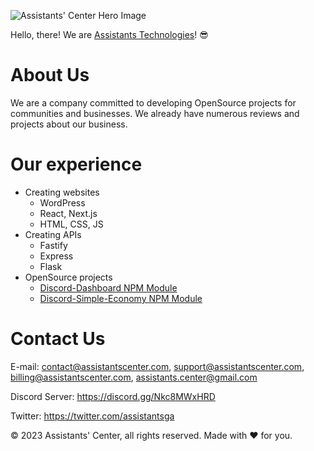 ![Assistants' Center Hero Image](https://cdn.assistantscenter.com/kxkwe7xd)

Hello, there! We are [Assistants Technologies](https://assistantscenter.com)! 😎

# About Us

We are a company committed to developing OpenSource projects for communities and businesses. We already have numerous reviews and projects about our business.

# Our experience

- Creating websites
  - WordPress
  - React, Next.js
  - HTML, CSS, JS
- Creating APIs
  - Fastify
  - Express
  - Flask
- OpenSource projects
  - [Discord-Dashboard NPM Module](https://www.npmjs.com/package/discord-dashboard)
  - [Discord-Simple-Economy NPM Module](https://www.npmjs.com/package/discord-simple-economy)

# Contact Us

E-mail: contact@assistantscenter.com, support@assistantscenter.com, billing@assistantscenter.com, assistants.center@gmail.com

Discord Server: https://discord.gg/Nkc8MWxHRD

Twitter: https://twitter.com/assistantsga

© 2023 Assistants' Center, all rights reserved. Made with ❤️ for you.
